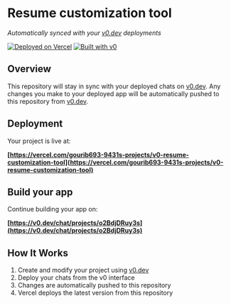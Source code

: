 # Resume customization tool

*Automatically synced with your [v0.dev](https://v0.dev) deployments*

[![Deployed on Vercel](https://img.shields.io/badge/Deployed%20on-Vercel-black?style=for-the-badge&logo=vercel)](https://vercel.com/gourib693-9431s-projects/v0-resume-customization-tool)
[![Built with v0](https://img.shields.io/badge/Built%20with-v0.dev-black?style=for-the-badge)](https://v0.dev/chat/projects/o2BdjDRuy3s)

## Overview

This repository will stay in sync with your deployed chats on [v0.dev](https://v0.dev).
Any changes you make to your deployed app will be automatically pushed to this repository from [v0.dev](https://v0.dev).

## Deployment

Your project is live at:

**[https://vercel.com/gourib693-9431s-projects/v0-resume-customization-tool](https://vercel.com/gourib693-9431s-projects/v0-resume-customization-tool)**

## Build your app

Continue building your app on:

**[https://v0.dev/chat/projects/o2BdjDRuy3s](https://v0.dev/chat/projects/o2BdjDRuy3s)**

## How It Works

1. Create and modify your project using [v0.dev](https://v0.dev)
2. Deploy your chats from the v0 interface
3. Changes are automatically pushed to this repository
4. Vercel deploys the latest version from this repository
